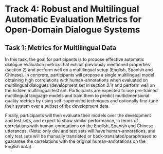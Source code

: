 # Track 4: Robust and Multilingual Automatic Evaluation Metrics for Open-Domain Dialogue Systems

## Task 1: Metrics for Multilingual Data

In this task, the goal for participants is to propose effective automatic dialogue evaluation metrics that exhibit previously mentioned properties (section 2) and perform well on a multilingual setup (English, Spanish and Chinese). In concrete, participants will propose a single multilingual model obtaining high correlations with human-annotations when evaluated on multilingual dialogues (development set in section 2.1) and perform well on the hidden multilingual test set. Participants are expected to use pre-trained multilingual language models and train them to predict multidimensional quality metrics by using self-supervised techniques and optionally fine-tune their system over a subset of the development data.

Finally, participants will then evaluate their models over the development and test sets, and expect to show similar performance, in terms of correlations with human-annotations on the English, Spanish and Chinese utterances. (Note: only dev and test sets will have human-annotations, and only test sets will be manually translated or back-translated/paraphrased to guarantee the correlations with the original human-annotations on the English data).